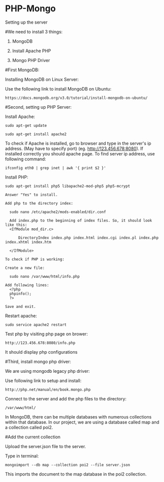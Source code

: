 # PHP-Mongo
Setting up the server

#We need to install 3 things:

1) MongoDB

2) Install Apache PHP

3) Mongo PHP Driver
  
#First MongoDB:

  Installing MongoDB on Linux Server:
  
  Use the following link to install MongoDB on Ubuntu:
  
    https://docs.mongodb.org/v3.0/tutorial/install-mongodb-on-ubuntu/
  
#Second, setting up PHP Server:

  Install Apache:
  
    sudo apt-get update
  
    sudo apt-get install apache2
  
  To check if Apache is installed, go to browser and type in the server's ip address. (May have to specify port) (eg. http://123.456.678:8080). If installed correctly you should apache page.
  To find server ip address, use following command:
  
    ifconfig eth0 | grep inet | awk '{ print $2 }'
    
  Install PHP:
  
    sudo apt-get install php5 libapache2-mod-php5 php5-mcrypt
    
    Answer "Yes" to install.
    
    Add php to the directory index:
    
      sudo nano /etc/apache2/mods-enabled/dir.conf
      
      Add index.php to the beginning of index files. So, it should look like this:
      <IfModule mod_dir.c>
      
          DirectoryIndex index.php index.html index.cgi index.pl index.php index.xhtml index.htm
      
      </IfModule>
    
    To check if PHP is working:
    
    Create a new file:
    
      sudo nano /var/www/html/info.php
      
    Add following lines:
      <?php
      phpinfo();
      ?>
      
    Save and exit.
    
  Restart apache:
  
    sudo service apache2 restart
    
  Test php by visiting php page on brower: 
  
    http://123.456.678:8080/info.php
    
  It should display php configurations

#Third, install mongo php driver:

  We are using mongodb legacy php driver:
  
  Use following link to setup and install:
    
    http://php.net/manual/en/book.mongo.php

Connect to the server and add the php files to the directory: 
  
    /var/www/html/

In MongoDB, there can be multiple databases with numerous collections within that database. In our project, we are using a database called map and a collection called poi2.

#Add the current collection

Upload the server.json file to the server.

Type in terminal: 
  
    mongoimport --db map --collection poi2 --file server.json

This imports the document to the map database in the poi2 collection.
  
